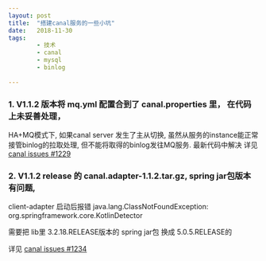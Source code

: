 ```yaml
---
layout: post
title:  "搭建canal服务的一些小坑"
date:   2018-11-30
tags:
        - 技术
        - canal
        - mysql
        - binlog
        
---
```



### 1. V1.1.2 版本将 mq.yml 配置合到了 canal.properties 里， 在代码上未妥善处理，

HA+MQ模式下, 如果canal server 发生了主从切换,  虽然从服务的instance能正常接管binlog的拉取处理, 但不能将取得的binlog发往MQ服务.
最新代码中解决
详见 [canal issues #1229](https://github.com/alibaba/canal/issues/1229)



### 2. V1.1.2 release 的 canal.adapter-1.1.2.tar.gz,  spring jar包版本有问题,

client-adapter 启动后报错 java.lang.ClassNotFoundException: org.springframework.core.KotlinDetector

需要把 lib里 3.2.18.RELEASE版本的 spring jar包 换成 5.0.5.RELEASE的

详见 [canal issues #1234](https://github.com/alibaba/canal/issues/1234)
